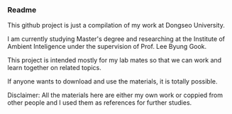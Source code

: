 ### **Readme**

This github project is just a compilation of my work at Dongseo University.

I am currently studying Master's degree and researching at the Institute of Ambient Inteligence under the supervision of Prof. Lee Byung Gook.

This project is intended mostly for my lab mates so that we can work and learn together on related topics.

If anyone wants to download and use the materials, it is totally possible.

Disclaimer: All the materials here are either my own work or coppied from other people and I used them as references for further studies.